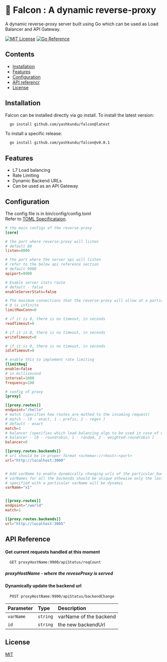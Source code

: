 
# 🦅 Falcon : A dynamic reverse-proxy

A dynamic reverse-proxy server built using Go which can be used as Load Balancer and API Gateway.


[![MIT License](https://img.shields.io/badge/License-MIT-brightgreen.svg)](https://choosealicense.com/licenses/mit/)
[![Go Reference](https://pkg.go.dev/badge/github.com/yashkundu/falcon.svg)](https://pkg.go.dev/github.com/yashkundu/falcon)

## Contents

- [Installation](#installation)
- [Features](#features)
- [Configuration](#configuration)
- [API referencr](#api-reference)
- [License](#license)

## Installation

Falcon can be installed directly via go install. To install the latest version:

```bash
  go install github.com/yashkundu/falcon@latest
```
    
To install a specific release:
```bash
  go install github.com/yashkundu/falcon@v0.0.1
```


## Features

- L7 Load balancing
- Rate Limiting
- Dynamic Backend URLs
- Can be used as an API Gateway

## Configuration

The config file is in bin/config/config.toml\
Refer to [TOML Specificataion](https://toml.io/en/).

```toml
# the main configs of the reverse-proxy
[core]

# the port where reverse-proxy will listen
# default 80
listen=8000

# the port where the server api will listen
# refer to the below api reference section
# default 9900
apiport=9900

# Enable server stats route
# default - false
enableServerStats=false

# The maximum connections that the reverse-proxy will allow at a particular time
# 0 is infinite
limitMaxConn=0

# if it is 0, there is no timeout, in seconds
readTimeout=0

# if it is 0, there is no timeout, in seconds
writeTimeout=0

# if it is 0, there is no timeout, in seconds
idleTimeout=0

# enable this to implement rate limiting
[limitReq]
enable=false
# in millisecond
interval=1000
frequency=100

# config of proxy
[proxy]

[[proxy.routes]]
endpoint="/hello"
# match (specifies how routes are mathed to the incoming request)
# match - [0 - exact, 1 - prefix, 2 - regex ]
# default - exact
match=1
# balancer (specifies which load balancing algo to be used in case of multiple backends)
# balancer - [0 - roundrobin, 1 - random, 2 - weighted-roundrobin ]
balancer=0

[[proxy.routes.backends]]
# url should be in proper format <schema>://<host>:<port>
url="http://localhost:3000"


# Add varName to enable dynamically changing urls of the particular backend
# varNames for all the backends should be unique othewise only the last backend 
# specified with a particular varName will be dynamic
varName="x1"


[[proxy.routes]]
endpoint="/world"
match=1

[[proxy.routes.backends]]
url="http://localhost:3005"


```
## API Reference

#### Get current requests handled at this moment

```http
  GET proxyHostName:9900/apiStatus/reqCount
```
##### proxyHostName  -  where the reveseProxy is served

#### Dynamically update the backend url

```http
  POST proxyHostName:9900/apiStatus/backendChange
```

| Parameter | Type     | Description                       |
| :-------- | :------- | :-------------------------------- |
| `varName` | `string` | varName of the backend            |
| `id`      | `string` | the new backendUrl                |




## License

[MIT](https://choosealicense.com/licenses/mit/)
